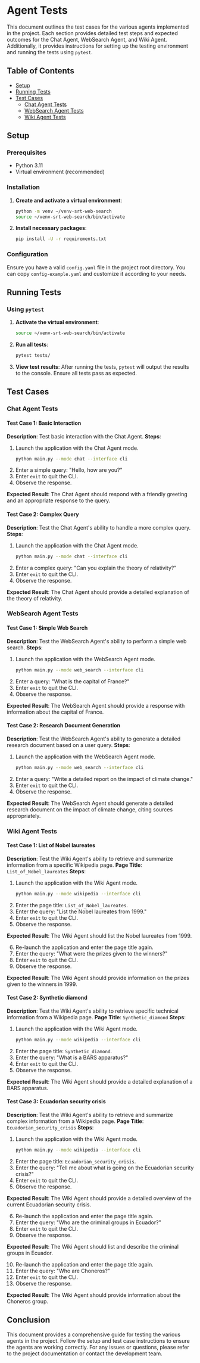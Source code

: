 # Agent Tests

This document outlines the test cases for the various agents implemented in the project. Each section provides detailed test steps and expected outcomes for the Chat Agent, WebSearch Agent, and Wiki Agent. Additionally, it provides instructions for setting up the testing environment and running the tests using `pytest`.

## Table of Contents

- [Setup](#setup)
- [Running Tests](#running-tests)
- [Test Cases](#test-cases)
  - [Chat Agent Tests](#chat-agent-tests)
  - [WebSearch Agent Tests](#websearch-agent-tests)
  - [Wiki Agent Tests](#wiki-agent-tests)

## Setup

### Prerequisites

- Python 3.11
- Virtual environment (recommended)

### Installation

1. **Create and activate a virtual environment**:

   ```bash
   python -m venv ~/venv-srt-web-search
   source ~/venv-srt-web-search/bin/activate
   ```

2. **Install necessary packages**:
   ```bash
   pip install -U -r requirements.txt
   ```

### Configuration

Ensure you have a valid `config.yaml` file in the project root directory. You can copy `config-example.yaml` and customize it according to your needs.

## Running Tests

### Using `pytest`

1. **Activate the virtual environment**:

   ```bash
   source ~/venv-srt-web-search/bin/activate
   ```

2. **Run all tests**:

   ```bash
   pytest tests/
   ```

3. **View test results**:
   After running the tests, `pytest` will output the results to the console. Ensure all tests pass as expected.

## Test Cases

### Chat Agent Tests

#### Test Case 1: Basic Interaction

**Description**: Test basic interaction with the Chat Agent.
**Steps**:

1. Launch the application with the Chat Agent mode.
   ```bash
   python main.py --mode chat --interface cli
   ```
2. Enter a simple query: "Hello, how are you?"
3. Enter `exit` to quit the CLI.
4. Observe the response.

**Expected Result**: The Chat Agent should respond with a friendly greeting and an appropriate response to the query.

#### Test Case 2: Complex Query

**Description**: Test the Chat Agent's ability to handle a more complex query.
**Steps**:

1. Launch the application with the Chat Agent mode.
   ```bash
   python main.py --mode chat --interface cli
   ```
2. Enter a complex query: "Can you explain the theory of relativity?"
3. Enter `exit` to quit the CLI.
4. Observe the response.

**Expected Result**: The Chat Agent should provide a detailed explanation of the theory of relativity.

### WebSearch Agent Tests

#### Test Case 1: Simple Web Search

**Description**: Test the WebSearch Agent's ability to perform a simple web search.
**Steps**:

1. Launch the application with the WebSearch Agent mode.
   ```bash
   python main.py --mode web_search --interface cli
   ```
2. Enter a query: "What is the capital of France?"
3. Enter `exit` to quit the CLI.
4. Observe the response.

**Expected Result**: The WebSearch Agent should provide a response with information about the capital of France.

#### Test Case 2: Research Document Generation

**Description**: Test the WebSearch Agent's ability to generate a detailed research document based on a user query.
**Steps**:

1. Launch the application with the WebSearch Agent mode.
   ```bash
   python main.py --mode web_search --interface cli
   ```
2. Enter a query: "Write a detailed report on the impact of climate change."
3. Enter `exit` to quit the CLI.
4. Observe the response.

**Expected Result**: The WebSearch Agent should generate a detailed research document on the impact of climate change, citing sources appropriately.

### Wiki Agent Tests

#### Test Case 1: List of Nobel laureates

**Description**: Test the Wiki Agent's ability to retrieve and summarize information from a specific Wikipedia page.
**Page Title**: `List_of_Nobel_laureates`
**Steps**:

1. Launch the application with the Wiki Agent mode.
   ```bash
   python main.py --mode wikipedia --interface cli
   ```
2. Enter the page title: `List_of_Nobel_laureates`.
3. Enter the query: "List the Nobel laureates from 1999."
4. Enter `exit` to quit the CLI.
5. Observe the response.

**Expected Result**: The Wiki Agent should list the Nobel laureates from 1999.

6. Re-launch the application and enter the page title again.
7. Enter the query: "What were the prizes given to the winners?"
8. Enter `exit` to quit the CLI.
9. Observe the response.

**Expected Result**: The Wiki Agent should provide information on the prizes given to the winners in 1999.

#### Test Case 2: Synthetic diamond

**Description**: Test the Wiki Agent's ability to retrieve specific technical information from a Wikipedia page.
**Page Title**: `Synthetic_diamond`
**Steps**:

1. Launch the application with the Wiki Agent mode.
   ```bash
   python main.py --mode wikipedia --interface cli
   ```
2. Enter the page title: `Synthetic_diamond`.
3. Enter the query: "What is a BARS apparatus?"
4. Enter `exit` to quit the CLI.
5. Observe the response.

**Expected Result**: The Wiki Agent should provide a detailed explanation of a BARS apparatus.

#### Test Case 3: Ecuadorian security crisis

**Description**: Test the Wiki Agent's ability to retrieve and summarize complex information from a Wikipedia page.
**Page Title**: `Ecuadorian_security_crisis`
**Steps**:

1. Launch the application with the Wiki Agent mode.
   ```bash
   python main.py --mode wikipedia --interface cli
   ```
2. Enter the page title: `Ecuadorian_security_crisis`.
3. Enter the query: "Tell me about what is going on the Ecuadorian security crisis?"
4. Enter `exit` to quit the CLI.
5. Observe the response.

**Expected Result**: The Wiki Agent should provide a detailed overview of the current Ecuadorian security crisis.

6. Re-launch the application and enter the page title again.
7. Enter the query: "Who are the criminal groups in Ecuador?"
8. Enter `exit` to quit the CLI.
9. Observe the response.

**Expected Result**: The Wiki Agent should list and describe the criminal groups in Ecuador.

10. Re-launch the application and enter the page title again.
11. Enter the query: "Who are Choneros?"
12. Enter `exit` to quit the CLI.
13. Observe the response.

**Expected Result**: The Wiki Agent should provide information about the Choneros group.

## Conclusion

This document provides a comprehensive guide for testing the various agents in the project. Follow the setup and test case instructions to ensure the agents are working correctly. For any issues or questions, please refer to the project documentation or contact the development team.
